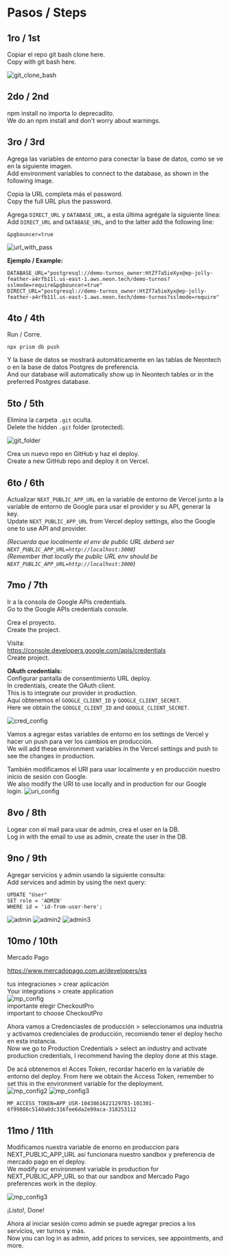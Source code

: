 # Pasos / Steps

## 1ro / 1st

Copiar el repo git bash clone here.  
Copy with git bash here.

![git_clone_bash](./public/readme/1.webp)

## 2do / 2nd

npm install no importa lo deprecadito.  
We do an npm install and don't worry about warnings.

## 3ro / 3rd

Agrega las variables de entorno para conectar la base de datos, como se ve en la siguiente imagen.  
Add environment variables to connect to the database, as shown in the following image.

Copia la URL completa más el password.  
Copy the full URL plus the password.

Agrega `DIRECT_URL` y `DATABASE_URL`, a esta última agrégale la siguiente línea:  
Add `DIRECT_URL` and `DATABASE_URL`, and to the latter add the following line:

```
&pgbouncer=true
```

![url_with_pass](./public/readme/2.webp)

**Ejemplo / Example:**

```
DATABASE_URL="postgresql://demo-turnos_owner:HtZf7a5ieXyx@ep-jolly-feather-a4rfb11l.us-east-1.aws.neon.tech/demo-turnos?sslmode=require&pgbouncer=true"
DIRECT_URL="postgresql://demo-turnos_owner:HtZf7a5ieXyx@ep-jolly-feather-a4rfb11l.us-east-1.aws.neon.tech/demo-turnos?sslmode=require"
```

## 4to / 4th

Run / Corre.

```
npx prism db push
```

Y la base de datos se mostrará automáticamente en las tablas de Neontech o en la base de datos Postgres de preferencia.  
And our database will automatically show up in Neontech tables or in the preferred Postgres database.

## 5to / 5th

Elimina la carpeta `.git` oculta.  
Delete the hidden `.git` folder (protected).

![git_folder](./public/readme/3.webp)

Crea un nuevo repo en GitHub y haz el deploy.  
Create a new GitHub repo and deploy it on Vercel.

## 6to / 6th

Actualizar `NEXT_PUBLIC_APP_URL` en la variable de entorno de Vercel junto a la variable de entorno de Google para usar el provider y su API, generar la key.  
Update `NEXT_PUBLIC_APP_URL` from Vercel deploy settings, also the Google one to use API and provider.

_(Recuerda que localmente el env de public URL deberá ser `NEXT_PUBLIC_APP_URL=http://localhost:3000`)_  
_(Remember that locally the public URL env should be `NEXT_PUBLIC_APP_URL=http://localhost:3000`)_

## 7mo / 7th

Ir a la consola de Google APIs credentials.  
Go to the Google APIs credentials console.

Crea el proyecto.  
Create the project.

Visita:  
https://console.developers.google.com/apis/credentials  
Create project.

**OAuth credentials:**  
Configurar pantalla de consentimiento URL deploy.  
In credentials, create the OAuth client.  
This is to integrate our provider in production.  
Aquí obtenemos el `GOOGLE_CLIENT_ID` y `GOOGLE_CLIENT_SECRET`.  
Here we obtain the `GOOGLE_CLIENT_ID` and `GOOGLE_CLIENT_SECRET`.

![cred_config](./public/readme/4.webp)

Vamos a agregar estas variables de entorno en los settings de Vercel y hacer un push para ver los cambios en producción.  
We will add these environment variables in the Vercel settings and push to see the changes in production.

También modificamos el URI para usar localmente y en producción nuestro inicio de sesión con Google.  
We also modify the URI to use locally and in production for our Google login.
![uri_config](./public/readme/5.webp)

## 8vo / 8th

Logear con el mail para usar de admin, crea el user en la DB.  
Log in with the email to use as admin, create the user in the DB.

## 9no / 9th

Agregar servicios y admin usando la siguiente consulta:  
Add services and admin by using the next query:

```
UPDATE "User"
SET role = 'ADMIN'
WHERE id = 'id-from-user-here';
```

![admin](./public/readme/8.webp)
![admin2](./public/readme/9.webp)
![admin3](./public/readme/10.webp)

## 10mo / 10th

Mercado Pago

https://www.mercadopago.com.ar/developers/es

tus integraciones > crear aplicación  
Your integrations > create application  
![mp_config](./public/readme/6.webp)  
importante elegir CheckoutPro  
important to choose CheckoutPro

Ahora vamos a Credenciasles de producción > seleccionamos una industria y activamos credenciales de producción, recomiendo tener el deploy hecho en esta instancia.  
Now we go to Production Credentials > select an industry and activate production credentials, I recommend having the deploy done at this stage.

De acá obtenemos el Acces Token, recordar hacerlo en la variable de entorno del deploy.
From here we obtain the Access Token, remember to set this in the environment variable for the deployment.  
![mp_config2](./public/readme/7.webp)
![mp_config3](./public/readme/12.webp)

```
MP_ACCESS_TOKEN=APP_USR-1043861622129703-101301-6f99886c5140a0dc316fee6da2e99aca-318253112
```

## 11mo / 11th

Modificamos nuestra variable de enorno en produccion para NEXT_PUBLIC_APP_URL así funcionara nuestro sandbox y preferencia de mercado pago en el deploy.  
We modify our environment variable in production for NEXT_PUBLIC_APP_URL so that our sandbox and Mercado Pago preferences work in the deploy.

![mp_config3](./public/readme/11.webp)

¡Listo!, Done!

Ahora al iniciar sesión como admin se puede agregar precios a los servicios, ver turnos y más.  
Now you can log in as admin, add prices to services, see appointments, and more.
